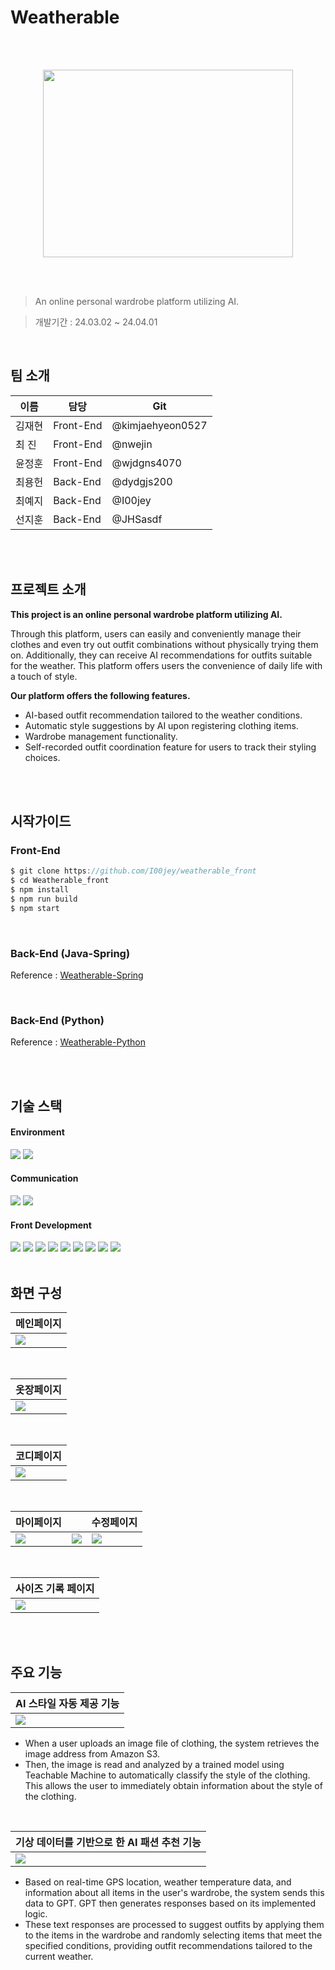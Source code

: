 # Weatherable

<br>
<br>

<p align="center">
  <img src="https://github.com/dydgjs200/Weatherable_front/assets/121750853/34d54f16-066e-4551-a762-69dac06b41ff" width="400" height="300"/>
</p>

<br>
<br>

> An online personal wardrobe platform utilizing AI.

> 개발기간 : 24.03.02 ~ 24.04.01

<br>

## 팀 소개

| 이름   | 담당      | Git              |
| ------ | --------- | ---------------- |
| 김재현 | Front-End | @kimjaehyeon0527 |
| 최 진  | Front-End | @nwejin          |
| 윤정훈 | Front-End | @wjdgns4070      |
| 최용헌 | Back-End  | @dydgjs200       |
| 최예지 | Back-End  | @I00jey          |
| 선지훈 | Back-End  | @JHSasdf         |

<br>
<br>

## 프로젝트 소개

**This project is an online personal wardrobe platform utilizing AI.**

Through this platform, users can easily and conveniently manage their clothes and even try out outfit combinations without physically trying them on.
Additionally, they can receive AI recommendations for outfits suitable for the weather.
This platform offers users the convenience of daily life with a touch of style.

**Our platform offers the following features.**

- AI-based outfit recommendation tailored to the weather conditions.
- Automatic style suggestions by AI upon registering clothing items.
- Wardrobe management functionality.
- Self-recorded outfit coordination feature for users to track their styling choices.

<br>
<br>

## 시작가이드

### Front-End

```c
$ git clone https://github.com/I00jey/weatherable_front
$ cd Weatherable_front
$ npm install
$ npm run build
$ npm start
```

<br>

### Back-End (Java-Spring)

Reference : [Weatherable-Spring](https://github.com/I00jey/weatherable_back)

<br>

### Back-End (Python)

Reference : [Weatherable-Python](https://github.com/I00jey/weatherable_python)

<br>
<br>

## 기술 스택

#### Environment

<img src="https://img.shields.io/badge/Visualstudiocode-007ACC?style=for-the-badge&logo=visualstudiocode&logoColor=white"/> <img src="https://img.shields.io/badge/git-222831?style=for-the-badge&logo=git&logoColor=white"/>
<br>

#### Communication

<img src="https://img.shields.io/badge/notion-000000?style=for-the-badge&logo=notion&logoColor=white"/> <img src="https://img.shields.io/badge/figma-F24E1E?style=for-the-badge&logo=figma&logoColor=white"/>
<br>

#### Front Development

<img src="https://img.shields.io/badge/nextdotjs-35374B?style=for-the-badge&logo=nextdotjs&logoColor=white"/> <img src="https://img.shields.io/badge/react-61DAFB?style=for-the-badge&logo=react&logoColor=white"/> <img src="https://img.shields.io/badge/tsnode-3178C6?style=for-the-badge&logo=tsnode&logoColor=white"/> <img src="https://img.shields.io/badge/sass-CC6699?style=for-the-badge&logo=sass&logoColor=white"/> <img src="https://img.shields.io/badge/redux-764ABC?style=for-the-badge&logo=redux&logoColor=white"/> <img src="https://img.shields.io/badge/jsonwebtokens-EE4266?style=for-the-badge&logo=jsonwebtokens&logoColor=white"/> <img src="https://img.shields.io/badge/googlefonts-4285F4?style=for-the-badge&logo=googlefonts&logoColor=white"/> <img src="https://img.shields.io/badge/OpenWeatherApi-F6995C?style=for-the-badge&logo=&logoColor=white"/> <img src="https://img.shields.io/badge/dotenv-ECD53F?style=for-the-badge&logo=dotenv&logoColor=white"/>
<br>
<br>

## 화면 구성

| 메인페이지                                                                                                        |
| ----------------------------------------------------------------------------------------------------------------- |
| <img src="https://github.com/dydgjs200/Weatherable_front/assets/121750853/614427bd-0fd8-464d-9822-f684ccfa8e63"/> |

<br>

| 옷장페이지                                                                                                        |
| ----------------------------------------------------------------------------------------------------------------- |
| <img src="https://github.com/dydgjs200/Weatherable_front/assets/121750853/f4ea06d0-3d06-49f1-83e6-d8465d923cb5"/> |

<br>

| 코디페이지                                                                                                        |
| ----------------------------------------------------------------------------------------------------------------- |
| <img src="https://github.com/dydgjs200/Weatherable_front/assets/121750853/eb56b197-9a24-4c90-a57a-f7b8a9f6f640"/> |

<br>

| 마이페이지                                                                                                        |                                                                                                                   | 수정페이지                                                                                                        |
| ----------------------------------------------------------------------------------------------------------------- | ----------------------------------------------------------------------------------------------------------------- | ----------------------------------------------------------------------------------------------------------------- |
| <img src="https://github.com/dydgjs200/Weatherable_front/assets/121750853/3ce20671-427b-4c3d-95b0-ad14d1649c0f"/> | <img src="https://github.com/dydgjs200/Weatherable_front/assets/121750853/de742d58-9b18-4972-a0b2-f407a6018b38"/> | <img src="https://github.com/dydgjs200/Weatherable_front/assets/121750853/0c893c9e-bd65-4486-a170-ed1cb2139868"/> |

<br>

| 사이즈 기록 페이지                                                                                                |
| ----------------------------------------------------------------------------------------------------------------- |
| <img src="https://github.com/dydgjs200/Weatherable_front/assets/121750853/dc071e70-0494-4d28-84b8-d14d4cb25a76"/> |

<br>
<br>

## 주요 기능

| AI 스타일 자동 제공 기능                                                                                          |
| ----------------------------------------------------------------------------------------------------------------- |
| <img src="https://github.com/dydgjs200/Weatherable_front/assets/121750853/386c6288-a578-49e3-90ff-81d21df431f6"/> |

- When a user uploads an image file of clothing, the system retrieves the image address from Amazon S3.
- Then, the image is read and analyzed by a trained model using Teachable Machine to automatically classify the style of the clothing.
  This allows the user to immediately obtain information about the style of the clothing.

<br>

| 기상 데이터를 기반으로 한 AI 패션 추천 기능                                                                       |
| ----------------------------------------------------------------------------------------------------------------- |
| <img src="https://github.com/dydgjs200/Weatherable_front/assets/121750853/2122ec2e-b35c-4eab-94a3-76a46db07421"/> |

- Based on real-time GPS location, weather temperature data, and information about all items in the user's wardrobe, the system sends this data to GPT.
  GPT then generates responses based on its implemented logic.
- These text responses are processed to suggest outfits by applying them to the items in the wardrobe and randomly selecting items that meet the specified conditions, providing outfit recommendations tailored to the current weather.
